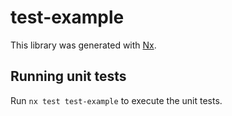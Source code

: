 # test-example

This library was generated with [Nx](https://nx.dev).

## Running unit tests

Run `nx test test-example` to execute the unit tests.
